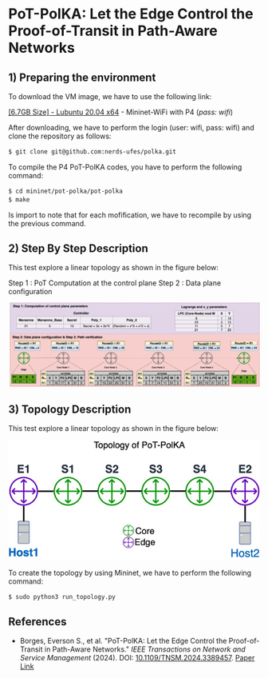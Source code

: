 # PoT-PolKA: Let the Edge Control the Proof-of-Transit in Path-Aware Networks

## 1) Preparing the environment

To download the VM image, we have to use the following link:

[[6.7GB Size] - Lubuntu 20.04 x64](https://drive.google.com/file/d/1oozRqFO2KjjxW0Ob47d6Re4i6ay1wdwg/view?usp=sharing) - Mininet-WiFi with P4 (_pass: wifi_)

After downloading, we have to perform the login (user: wifi, pass: wifi) and clone the repository as follows:

```sh
$ git clone git@github.com:nerds-ufes/polka.git
```

To compile the P4 PoT-PolKA codes, you have to perform the following command:

```sh
$ cd mininet/pot-polka/pot-polka
$ make
```

Is import to note that for each mofification, we have to recompile by using the previous command.

## 2) Step By Step Description

This test explore a linear topology as shown in the figure below:

Step 1 : PoT Computation at the control plane
Step 2 : Data plane configuration

![Step By Step of PoT-PolKA](./figures/PoT-PolKA-Step-by-step.jpg)

## 3) Topology Description

This test explore a linear topology as shown in the figure below:

![Linear Topology](./figures/Topology_of_pot-polka.jpg)

To create the topology by using Mininet, we have to perform the following command:

```sh
$ sudo python3 run_topology.py
```


## References

- Borges, Everson S., et al. "PoT-PolKA: Let the Edge Control the Proof-of-Transit in Path-Aware Networks." *IEEE Transactions on Network and Service Management* (2024). DOI: [10.1109/TNSM.2024.3389457](https://doi.org/10.1109/TNSM.2024.3389457). [Paper Link](https://ieeexplore.ieee.org/document/10500862)
